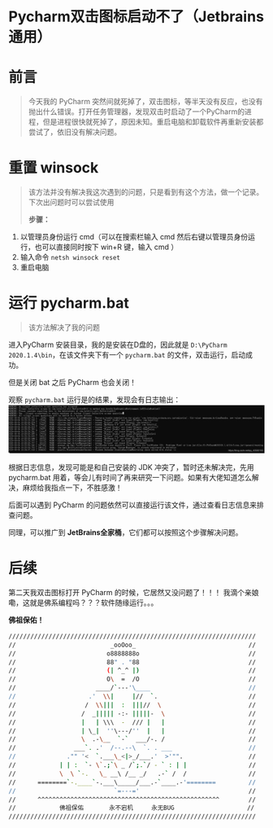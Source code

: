 # Pycharm双击图标启动不了（Jetbrains通用）

# 前言

> 今天我的 PyCharm 突然间就死掉了，双击图标，等半天没有反应，也没有抛出什么错误。打开任务管理器，发现双击时启动了一个PyCharm的进程，但是进程很快就死掉了，原因未知。重启电脑和卸载软件再重新安装都尝试了，依旧没有解决问题。

# 重置 winsock

> 该方法并没有解决我这次遇到的问题，只是看到有这个方法，做一个记录。下次出问题时可以尝试使用
>
> **步骤：**
1. 以管理员身份运行 cmd（可以在搜索栏输入 cmd 然后右键以管理员身份运行，也可以直接同时按下 win+R 键，输入 cmd ）
2. 输入命令 `netsh winsock reset`
3. 重启电脑 
# 运行 pycharm.bat
> 该方法解决了我的问题

进入PyCharm 安装目录，我的是安装在D盘的，因此就是 `D:\PyCharm 2020.1.4\bin`，在该文件夹下有一个 `pycharm.bat` 的文件，双击运行，启动成功。

但是关闭 bat 之后 PyCharm 也会关闭！

观察 `pycharm.bat` 运行是的结果，发现会有日志输出：
![image.png](https://raw.githubusercontent.com/wlynxg/pic/main/2025/06/01/20250601-174151.png)

根据日志信息，发现可能是和自己安装的 JDK 冲突了，暂时还未解决完，先用 pycharm.bat 用着，等会儿有时间了再来研究一下问题。如果有大佬知道怎么解决，麻烦给我指点一下，不胜感激！

后面可以遇到 PyCharm 的问题依然可以直接运行该文件，通过查看日志信息来排查问题。

同理，可以推广到 **JetBrains全家桶**，它们都可以按照这个步骤解决问题。

# 后续
第二天我双击图标打开 PyCharm 的时候，它居然又没问题了！！！
我滴个亲娘嘞，这就是佛系编程吗？？？软件随缘运行。。。

**佛祖保佑！**

```bash
////////////////////////////////////////////////////////////////////
//                          _ooOoo_                               //
//                         o8888888o                              //
//                         88" . "88                              //
//                         (| ^_^ |)                              //
//                         O\  =  /O                              //
//                      ____/`---'\____                           //
//                    .'  \\|     |//  `.                         //
//                   /  \\|||  :  |||//  \                        //
//                  /  _||||| -:- |||||-  \                       //
//                  |   | \\\  -  /// |   |                       //
//                  | \_|  ''\---/''  |   |                       //
//                  \  .-\__  `-`  ___/-. /                       //
//                ___`. .'  /--.--\  `. . ___                     //
//              ."" '<  `.___\_<|>_/___.'  >'"".                  //
//            | | :  `- \`.;`\ _ /`;.`/ - ` : | |                 //
//            \  \ `-.   \_ __\ /__ _/   .-` /  /                 //
//      ========`-.____`-.___\_____/___.-`____.-'========         //
//                           `=---='                              //
//      ^^^^^^^^^^^^^^^^^^^^^^^^^^^^^^^^^^^^^^^^^^^^^^^^^^        //
//            佛祖保佑       永不宕机     永无BUG                    //
////////////////////////////////////////////////////////////////////
```